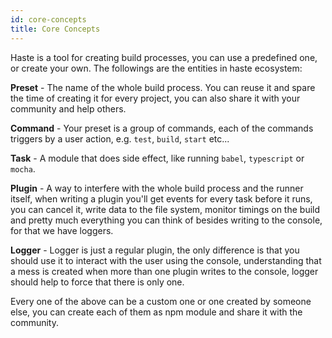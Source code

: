 ```yaml
---
id: core-concepts
title: Core Concepts
---
```


Haste is a tool for creating build processes, you can use a predefined one, or create your own. The followings are the entities in haste ecosystem:

**Preset** - The name of the whole build process. You can reuse it and spare the time of creating it for every project, you can also share it with your community and help others.

**Command** - Your preset is a group of commands, each of the commands triggers by a user action, e.g. `test`, `build`, `start` etc...

**Task** - A module that does side effect, like running `babel`, `typescript` or `mocha`.

**Plugin** - A way to interfere with the whole build process and the runner itself, when writing a plugin you'll get events for every task before it runs, you can cancel it, write data to the file system, monitor timings on the build and pretty much everything you can think of besides writing to the console, for that we have loggers.

**Logger** - Logger is just a regular plugin, the only difference is that you should use it to interact with the user using the console, understanding that a mess is created when more than one plugin writes to the console, logger should help to force that there is only one.

Every one of the above can be a custom one or one created by someone else, you can create each of them as npm module and share it with the community.
